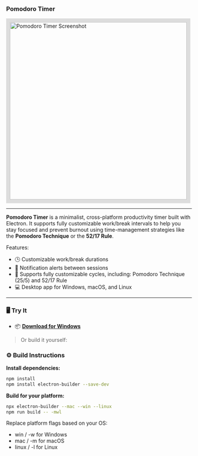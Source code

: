<h3 align="left">Pomodoro Timer</h3>

<p align="left">
  <img src="https://drive.google.com/uc?export=view&id=1pIMeJzLQ5UL9v56cHhkKb-NtagEVshFq" alt="Pomodoro Timer Screenshot" width="480" style="border:10px solid #ddd;" />
</p>

---

**Pomodoro Timer** is a minimalist, cross-platform productivity timer built with Electron. It supports fully customizable work/break intervals to help you stay focused and prevent burnout using time-management strategies like the **Pomodoro Technique** or the **52/17 Rule**.

Features:
- 🕒 Customizable work/break durations
- 🔔 Notification alerts between sessions
- 🧠 Supports fully customizable cycles, including: Pomodoro Technique (25/5) and 52/17 Rule
- 💻 Desktop app for Windows, macOS, and Linux

---

### 🖥️ Try It

- 📦 [**Download for Windows**](https://drive.google.com/file/d/184i1gVFo2V03V5vyP7mNxRMIGwDFCBIB/view?usp=sharing)

> Or build it yourself:

### ⚙️ Build Instructions
**Install dependencies:**

```bash
npm install
npm install electron-builder --save-dev
```

**Build for your platform:**

```bash
npx electron-builder --mac --win --linux
npm run build -- -mwl
```

Replace platform flags based on your OS:
- win / -w for Windows
- mac / -m for macOS
- linux / -l for Linux
